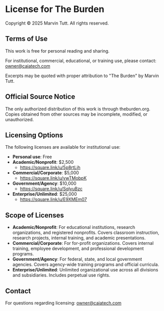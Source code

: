 # License for The Burden

Copyright © 2025 Marvin Tutt. All rights reserved.

## Terms of Use

This work is free for personal reading and sharing.

For institutional, commercial, educational, or training use, please contact: owner@caiatech.com

Excerpts may be quoted with proper attribution to "The Burden" by Marvin Tutt.

## Official Source Notice

The only authorized distribution of this work is through theburden.org. Copies obtained from other sources may be incomplete, modified, or unauthorized.

## Licensing Options

The following licenses are available for institutional use:

- **Personal use**: Free
- **Academic/Nonprofit**: $2,500 
  - https://square.link/u/5p8rtLjh
- **Commercial/Corporate**: $5,000
  - https://square.link/u/vwTMobpK
- **Government/Agency**: $10,000
  - https://square.link/u/SqlyuBzc
- **Enterprise/Unlimited**: $25,000
  - https://square.link/u/E9XMEm07

## Scope of Licenses

- **Academic/Nonprofit**: For educational institutions, research organizations, and registered nonprofits. Covers classroom instruction, research projects, internal training, and academic presentations.
- **Commercial/Corporate**: For for-profit organizations. Covers internal training, employee development, and professional development programs.
- **Government/Agency**: For federal, state, and local government agencies. Covers agency-wide training programs and official curricula.
- **Enterprise/Unlimited**: Unlimited organizational use across all divisions and subsidiaries. Includes perpetual use rights.

## Contact

For questions regarding licensing: owner@caiatech.com